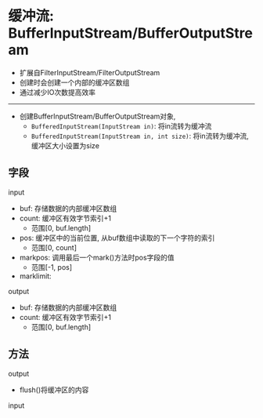 # 缓冲流: BufferInputStream/BufferOutputStream 

- 扩展自FilterInputStream/FilterOutputStream
- 创建时会创建一个内部的缓冲区数组
- 通过减少IO次数提高效率

***

- 创建BufferInputStream/BufferOutputStream对象, 
  - `BufferedInputStream(InputStream in)`: 将in流转为缓冲流
  - `BufferedInputStream(InputStream in, int size)`: 将in流转为缓冲流, 缓冲区大小设置为size

## 字段

input

- buf: 存储数据的内部缓冲区数组
- count: 缓冲区有效字节索引+1
  - 范围[0, buf.length]
- pos: 缓冲区中的当前位置, 从buf数组中读取的下一个字符的索引
  - 范围[0, count]
- markpos: 调用最后一个mark()方法时pos字段的值
  - 范围[-1, pos]
- marklimit:

output

- buf: 存储数据的内部缓冲区数组
- count: 缓冲区有效字节索引+1
  - 范围[0, buf.length]

## 方法

output

- flush()将缓冲区的内容

input

